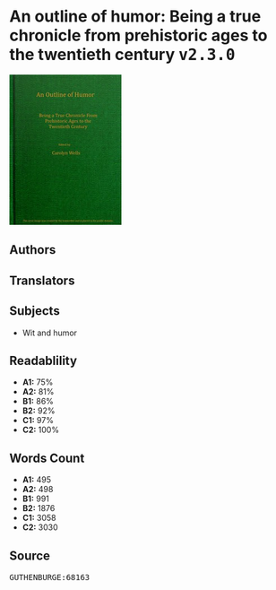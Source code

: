 # An outline of humor: Being a true chronicle from prehistoric ages to the twentieth century <kbd>v2.3.0</kbd>

![](./cover.medium.jpg "")

## Authors



## Translators



## Subjects


 - Wit and humor

## Readablility


 - **A1:** 75%
 - **A2:** 81%
 - **B1:** 86%
 - **B2:** 92%
 - **C1:** 97%
 - **C2:** 100%

## Words Count


 - **A1:** 495
 - **A2:** 498
 - **B1:** 991
 - **B2:** 1876
 - **C1:** 3058
 - **C2:** 3030

## Source


<kbd>GUTHENBURGE:68163</kbd>
